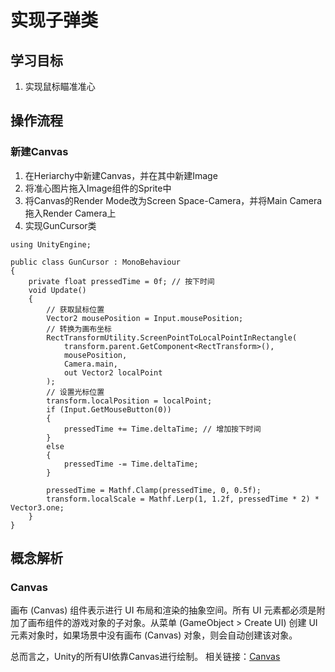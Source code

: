 # 实现子弹类

## 学习目标
1. 实现鼠标瞄准准心

## 操作流程

### 新建Canvas
1. 在Heriarchy中新建Canvas，并在其中新建Image
2. 将准心图片拖入Image组件的Sprite中
3. 将Canvas的Render Mode改为Screen Space-Camera，并将Main Camera拖入Render Camera上
4. 实现GunCursor类
```
using UnityEngine;

public class GunCursor : MonoBehaviour
{
    private float pressedTime = 0f; // 按下时间
    void Update()
    {
        // 获取鼠标位置
        Vector2 mousePosition = Input.mousePosition;
        // 转换为画布坐标
        RectTransformUtility.ScreenPointToLocalPointInRectangle(
            transform.parent.GetComponent<RectTransform>(),
            mousePosition,
            Camera.main,
            out Vector2 localPoint
        );
        // 设置光标位置
        transform.localPosition = localPoint;
        if (Input.GetMouseButton(0))
        {
            pressedTime += Time.deltaTime; // 增加按下时间
        }
        else
        {
            pressedTime -= Time.deltaTime;
        }

        pressedTime = Mathf.Clamp(pressedTime, 0, 0.5f);
        transform.localScale = Mathf.Lerp(1, 1.2f, pressedTime * 2) * Vector3.one;
    }
}
```

## 概念解析

### Canvas
画布 (Canvas) 组件表示进行 UI 布局和渲染的抽象空间。所有 UI 元素都必须是附加了画布组件的游戏对象的子对象。从菜单 (GameObject > Create UI) 创建 UI 元素对象时，如果场景中没有画布 (Canvas) 对象，则会自动创建该对象。

总而言之，Unity的所有UI依靠Canvas进行绘制。
相关链接：[Canvas](https://docs.unity.cn/cn/2023.2/Manual/class-Canvas.html)
